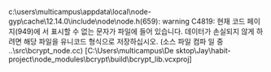 c:\users\multicampus\appdata\local\node-gyp\cache\12.14.0\include\node\node.h(659): warning C4819: 현재 코드 페이지(949)에
서 표시할 수 
없는 문자가 파일에 들어 있습니다. 데이터가 손실되지 않게 하려면 해당 파일을 유니코드 형식으로 저장하십시오. (소스 파일 컴파
일 중 ..\src\bcrypt_node.cc) [C:\Users\multicampus\De
sktop\Jay\habit-project\node_modules\bcrypt\build\bcrypt_lib.vcxproj]